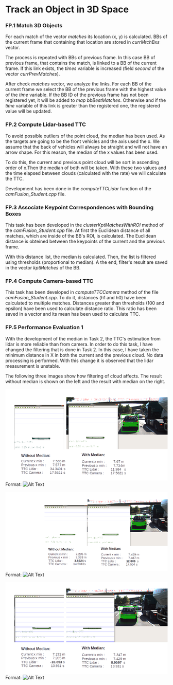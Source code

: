 # Track an Object in 3D Space
### FP.1 Match 3D Objects
For each match of the vector *matches* its location (x, y) is calculated. BBs of the current frame that containing that location are stored in *currMtchBxs* vector. 

The process is repeated with BBs of previous frame. In this case BB of previous frame, that contains the  match, is linked to a BB of the current frame. If this link exists, the *times* variable is increased (field *second* of the vector <map> *currPrevMatches*).

After check *matches*  vector, we analyze the links. For each BB of the current frame we select the BB of the previous frame with the highest value of the *time* variable. If the BB ID of the previous frame has not been registered yet, it will be added to *map bbBestMatches*. Otherwise and if the *time* variable of this link is greater than the registered one, the registered value will be updated.

### FP.2 Compute Lidar-based TTC
To avoid possible outliers of the point cloud, the median has been used. As the targets are going to be the front vehicles and the axis used the x. We assume that the back of vehicles will always be straight and will not have an arrow shape. For this reason, the median of the x values has been used.

To do this, the current and previous point cloud will be sort in ascending order of x.Then the median of both will be taken. With these two values and the time elapsed between clouds (calculated with the rate) we will calculate the TTC.

Development has been done in the *computeTTCLidar* function of the *camFusion_Student.cpp* file.

### FP.3  Associate Keypoint Correspondences with Bounding Boxes
This task has been developed in the *clusterKptMatchesWithROI* method of the *camFusion_Student.cpp* file. At first the Euclidean distance of all matches, which are inside of the BB's ROI, is calculated. The Euclidean distance is obteined between the keypoints of the current and the previous frame.

With this distance list, the median is calculated. Then, the list is filtered using thresholds (proportional to median). A the end, filter's result are saved  in the vector *kptMatches* of the BB.

### FP.4 Compute Camera-based TTC
This task has been developed in  *computeTTCCamera* method of the file *camFusion_Student.cpp*. To do it, distances (h1 and h0) have been calculated to multiple matches. Distances greater than thresholds (100 and epsilon) have been used to calculate distance ratio. This ratio has been saved in a vector and its mean has been used to calculate TTC. 

### FP.5  Performance Evaluation 1
With the development of the median in Task 2, the TTC's estimation from lidar is more reliable than from camera. In order to do this task, I have changed the filtering that is done in Task 2. In this case, I have taken the minimum distance in X in both the current and the previous cloud. No data processing is performed. With this change it is observed that the lidar measurement is unstable.

The following three images show how filtering of cloud affects. The result without median is shown on the left and the result with median on the right.

![Example 1](/Examples/Example1.png)
Format: ![Alt Text](url)

![Example 2](/Examples/Example2.png)
Format: ![Alt Text](url)

![Example 3](/Examples/Example3.png)
Format: ![Alt Text](url)
